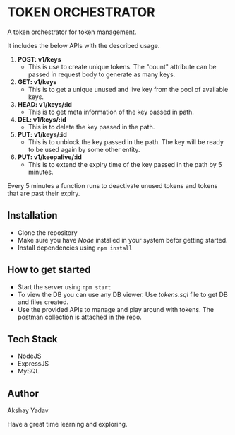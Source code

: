 # TOKEN ORCHESTRATOR

A token orchestrator for token management.

It includes the below APIs with the described usage.
1. **POST: v1/keys**
    - This is use to create unique tokens. The "count" attribute can be passed in request body to generate as many keys.
2. **GET: v1/keys**
    - This is to get a unique unused and live key from the pool of available keys.
3. **HEAD: v1/keys/:id**
    - This is to get meta information of the key passed in path.
4. **DEL: v1/keys/:id**
    - This is to delete the key passed in the path.
5. **PUT: v1/keys/:id**
    - This is to unblock the key passed in the path. The key will be ready to be used again by some other entity.
6. **PUT: v1/keepalive/:id**
    - This is to extend the expiry time of the key passed in the path by 5 minutes.

Every 5 minutes a function runs to deactivate unused tokens and tokens that are past their expiry.

## Installation
- Clone the repository
- Make sure you have *Node* installed in your system befor getting started.
- Install dependencies using `npm install`

## How to get started
- Start the server using `npm start`
- To view the DB you can use any DB viewer. Use *tokens.sql* file to get DB and files created.
- Use the provided APIs to manage and play around with tokens. The postman collection is attached in the repo.

## Tech Stack
- NodeJS
- ExpressJS
- MySQL

## Author
Akshay Yadav

Have a great time learning and exploring.
